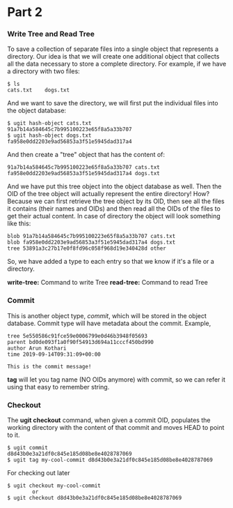 # Part 2

### Write Tree and Read Tree

To save a collection of separate files into a single object that represents a directory. Our idea is that we will create one additional object that collects all the data necessary to store a complete directory. For example, if we have a directory with two files:

```
$ ls
cats.txt    dogs.txt
```

And we want to save the directory, we will first put the individual files into the object database:

```
$ ugit hash-object cats.txt
91a7b14a584645c7b995100223e65f8a5a33b707
$ ugit hash-object dogs.txt
fa958e0dd2203e9ad56853a3f51e5945dad317a4
```

And then create a "tree" object that has the content of:

```
91a7b14a584645c7b995100223e65f8a5a33b707 cats.txt
fa958e0dd2203e9ad56853a3f51e5945dad317a4 dogs.txt
```

And we have put this tree object into the object database as well. Then the OID of the tree object will actually represent the entire directory! How? Because we can first retrieve the tree object by its OID, then see all the files it contains (their names and OIDs) and then read all the OIDs of the files to get their actual content. In case of directory the object will look something like this:

```
blob 91a7b14a584645c7b995100223e65f8a5a33b707 cats.txt
blob fa958e0dd2203e9ad56853a3f51e5945dad317a4 dogs.txt
tree 53891a3c27b17e0f8fd96c058f968d19e340428d other
```

So, we have added a type to each entry so that we know if it's a file or a directory.

**write-tree:** Command to write Tree
**read-tree:** Command to read Tree

### Commit

This is another object type, _commit_, which will be stored in the object database. Commit type will have metadata about the commit. Example,

```
tree 5e550586c91fce59e0006799e0d46b3948f05693
parent bd0de093f1a0f90f54913d694a11cccf450bd990
author Arun Kothari
time 2019-09-14T09:31:09+00:00

This is the commit message!
```

**tag** will let you tag name (NO OIDs anymore) with commit, so we can refer it using that easy to remember string.

### Checkout

The **ugit checkout** command, when given a commit OID, populates the working directory with the content of that commit and moves HEAD to point to it.

```
$ ugit commit
d8d43b0e3a21df0c845e185d08be8e4028787069
$ ugit tag my-cool-commit d8d43b0e3a21df0c845e185d08be8e4028787069
```

For checking out later

```
$ ugit checkout my-cool-commit
        or
$ ugit checkout d8d43b0e3a21df0c845e185d08be8e4028787069
```
